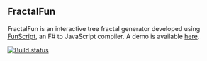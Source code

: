 FractalFun
----------
FractalFun is an interactive tree fractal generator developed using
[FunScript](http://funscript.info/), an F# to JavaScript compiler. A 
demo is available [here](http://luketopia.net/FractalFun/).

[![Build status](https://ci.appveyor.com/api/projects/status/xpjxqgitg4xm6t6b)](https://ci.appveyor.com/project/lasandell/fractalfun)